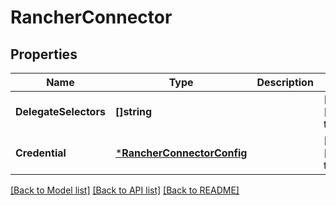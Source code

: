 # RancherConnector

## Properties
Name | Type | Description | Notes
------------ | ------------- | ------------- | -------------
**DelegateSelectors** | **[]string** |  | [optional] [default to null]
**Credential** | [***RancherConnectorConfig**](RancherConnectorConfig.md) |  | [optional] [default to null]

[[Back to Model list]](../README.md#documentation-for-models) [[Back to API list]](../README.md#documentation-for-api-endpoints) [[Back to README]](../README.md)

